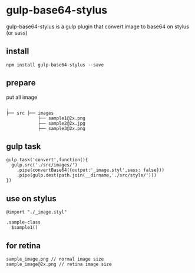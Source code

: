 # gulp-base64-stylus

gulp-base64-stylus is a gulp plugin that convert image to base64 on stylus (or sass)


## install
```
npm install gulp-base64-stylus --save
```

## prepare
put all image 
```
.
├── src ├── images
            ├── sample1@2x.png
            ├── sample2@2x.jpg
            ├── sample3@2x.png
```

## gulp task
```
gulp.task('convert',function(){
  gulp.src('./src/images/')
    .pipe(convertBase64({output:'_image.styl',sass: false}))
    .pipe(gulp.dest(path.join(__dirname,'./src/style/')))
})
```

## use on stylus
```
@import "./_image.styl"

.sample-class
  $sample1()
```


## for retina
```
sample_image.png // normal image size
sample_image@2x.png // retina image size
```